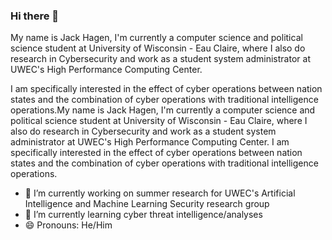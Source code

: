 ### Hi there 👋


My name is Jack Hagen, I'm currently a computer science and political science student at University of Wisconsin - Eau Claire, where I also do research in Cybersecurity and work as a student system administrator at UWEC's High Performance Computing Center. 

I am specifically interested in the effect of cyber operations between nation states and the combination of cyber operations with traditional intelligence operations.My name is Jack Hagen, I'm currently a computer science and political science student at University of Wisconsin - Eau Claire, where I also do research in Cybersecurity and work as a student system administrator at UWEC's High Performance Computing Center. I am specifically interested in the effect of cyber operations between nation states and the combination of cyber operations with traditional intelligence operations.

- 🔭 I’m currently working on summer research for UWEC's Artificial Intelligence and Machine Learning Security research group
- 🌱 I’m currently learning cyber threat intelligence/analyses
- 😄 Pronouns: He/Him

<!--
**ThisIsNotANamepng/ThisIsNotANamepng** is a ✨ _special_ ✨ repository because its `README.md` (this file) appears on your GitHub profile.

Here are some ideas to get you started:

- 🔭 I’m currently working on ...
- 🌱 I’m currently learning ...
- 👯 I’m looking to collaborate on ...
- 🤔 I’m looking for help with ...
- 💬 Ask me about ...
- 📫 How to reach me: ...
- 😄 Pronouns: ...
- ⚡ Fun fact: ...
-->
